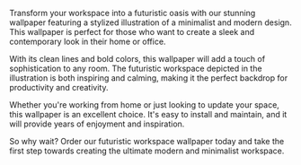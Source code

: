 <!--
Write me content for website with wallpaper "A wallpaper featuring a stylized illustration of a futuristic workspace, with a minimalist and modern design."
-->

<!--font:Inter-->

Transform your workspace into a futuristic oasis with our stunning wallpaper featuring a stylized illustration of a minimalist and modern design. This wallpaper is perfect for those who want to create a sleek and contemporary look in their home or office.

With its clean lines and bold colors, this wallpaper will add a touch of sophistication to any room. The futuristic workspace depicted in the illustration is both inspiring and calming, making it the perfect backdrop for productivity and creativity.

Whether you're working from home or just looking to update your space, this wallpaper is an excellent choice. It's easy to install and maintain, and it will provide years of enjoyment and inspiration.

So why wait? Order our futuristic workspace wallpaper today and take the first step towards creating the ultimate modern and minimalist workspace.
